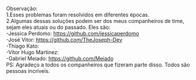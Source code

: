 Observação:  
1.Esses problemas foram resolvidos em diferentes épocas.  
2.Algumas dessas soluções podem ser dos meus companheiros de time, sejam eles atuais ou do passado. Eles são:  
-Jessica Perdomo: https://github.com/jessicaperdomo  
-José Vitor: https://github.com/TheJoseph-Dev  
-Thiago Kato:  
-Vitor Hugo Martinez:  
-Gabriel Meiado: https://github.com/Meiado  
PS: Agradeço a todos os companheiros que fizeram parte disso. Todos são pessoas incríveis.
